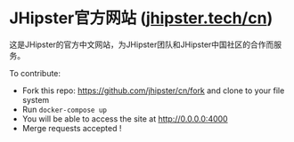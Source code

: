 JHipster官方网站 ([jhipster.tech/cn](https://www.jhipster.tech/cn))
=======

这是JHipster的官方中文网站，为JHipster团队和JHipster中国社区的合作而服务。

To contribute:

* Fork this repo: https://github.com/jhipster/cn/fork and clone to your file system
* Run `docker-compose up`
* You will be able to access the site at http://0.0.0.0:4000
* Merge requests accepted !